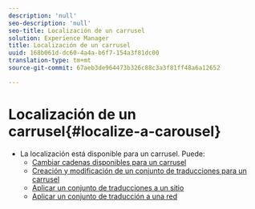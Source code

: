 ```yaml
---
description: 'null'
seo-description: 'null'
seo-title: Localización de un carrusel
solution: Experience Manager
title: Localización de un carrusel
uuid: 168b061d-dc60-4a4a-b6f7-154a3f81dc00
translation-type: tm+mt
source-git-commit: 67aeb3de964473b326c88c3a3f81ff48a6a12652

---
```



# Localización de un carrusel{#localize-a-carousel}

* La localización está disponible para un carrusel. Puede:
   * [Cambiar cadenas disponibles para un carrusel](/help/using/c-settings-other/c-translation-sets/c-localize-strings.md#section_l2z_hkn_xz)
   * [Creación y modificación de un conjunto de traducciones para un carrusel](/help/using/c-settings-other/c-translation-sets/t-create-modify-translation-sets.md)
   * [Aplicar un conjunto de traducciones a un sitio](/help/using/c-settings-other/c-translation-sets/t-apply-a-translation-set-to-a-site.md)
   * [Aplicar un conjunto de traducción a una red](/help/using/c-settings-other/c-translation-sets/t-apply-a-translation-set-to-a-network.md)

